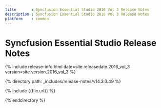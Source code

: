 ```yaml
---
title       : Syncfusion Essential Studio 2016 Vol 3 Release Notes
description : Syncfusion Essential Studio 2016 Vol 3 Release Notes
platform    : common
---
```


# Syncfusion Essential Studio Release Notes

{% include release-info.html date=site.releasedate.2016_vol_3 version=site.version.2016_vol_3 %} 

{% directory path: _includes/release-notes/v14.3.0.49 %}

{% include {{file.url}} %}

{% enddirectory %}

<style>
table{
	width: 100%;
	word-wrap: break-word;
}

th:first-child{
	width: 15%;
}
</style>